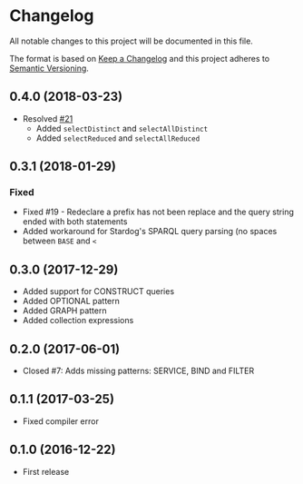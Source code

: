 # Changelog

All notable changes to this project will be documented in this file.

The format is based on [Keep a Changelog](http://keepachangelog.com/en/1.0.0/)
and this project adheres to [Semantic Versioning](http://semver.org/spec/v2.0.0.html).

## 0.4.0 (2018-03-23)

- Resolved [#21](https://github.com/CarbonLDP/sparqler/issues/21)
    - Added `selectDistinct` and `selectAllDistinct`
    - Added `selectReduced` and `selectAllReduced`

## 0.3.1 (2018-01-29)

### Fixed

- Fixed #19 - Redeclare a prefix has not been replace and the query string ended with both statements
- Added workaround for Stardog's SPARQL query parsing (no spaces between `BASE` and `<`

## 0.3.0 (2017-12-29)

- Added support for CONSTRUCT queries
- Added OPTIONAL pattern
- Added GRAPH pattern
- Added collection expressions

## 0.2.0 (2017-06-01)

- Closed #7: Adds missing patterns: SERVICE, BIND and FILTER

## 0.1.1 (2017-03-25)

- Fixed compiler error

## 0.1.0 (2016-12-22)

- First release